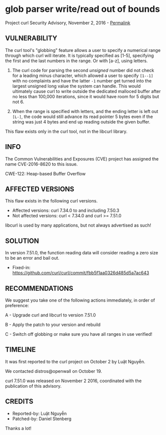 glob parser write/read out of bounds
====================================

Project curl Security Advisory, November 2, 2016 -
[Permalink](https://curl.se/docs/CVE-2016-8620.html)

VULNERABILITY
-------------

The curl tool's "globbing" feature allows a user to specify a numerical range
through which curl will iterate. It is typically specified as [1-5],
specifying the first and the last numbers in the range. Or with [a-z], using
letters.

1. The curl code for parsing the second *unsigned* number did not check for a
leading minus character, which allowed a user to specify `[1--1]` with no
complaints and have the latter `-1` number get turned into the largest
unsigned long value the system can handle. This would ultimately cause curl to
write outside the dedicated malloced buffer after no less than 100,000
iterations, since it would have room for 5 digits but not 6.

2. When the range is specified with letters, and the ending letter is left out
`[L-]`, the code would still advance its read pointer 5 bytes even if the
string was just 4 bytes and end up reading outside the given buffer.

This flaw exists only in the curl tool, not in the libcurl library.

INFO
----

The Common Vulnerabilities and Exposures (CVE) project has assigned the name
CVE-2016-8620 to this issue.

CWE-122: Heap-based Buffer Overflow

AFFECTED VERSIONS
-----------------

This flaw exists in the following curl versions.

- Affected versions: curl 7.34.0 to and including 7.50.3
- Not affected versions: curl < 7.34.0 and curl >= 7.51.0

libcurl is used by many applications, but not always advertised as such!

SOLUTION
------------

In version 7.51.0, the function reading data will consider reading a zero size
to be an error and bail out.

- Fixed-in: https://github.com/curl/curl/commit/fbb5f1aa0326d485d5a7ac643

RECOMMENDATIONS
---------------

We suggest you take one of the following actions immediately, in order of
preference:

 A - Upgrade curl and libcurl to version 7.51.0

 B - Apply the patch to your version and rebuild

 C - Switch off globbing or make sure you have all ranges in use verified!

TIMELINE
---------

It was first reported to the curl project on October 2 by Luật Nguyễn.

We contacted distros@openwall on October 19.

curl 7.51.0 was released on November 2 2016, coordinated with the publication
of this advisory.

CREDITS
-------

- Reported-by: Luật Nguyễn
- Patched-by: Daniel Stenberg

Thanks a lot!
